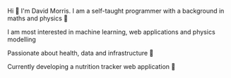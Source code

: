 Hi 👋 I'm David Morris. I am a self-taught programmer with a background in maths and physics 📐

I am most interested in machine learning, web applications and physics modelling

Passionate about health, data and infrastructure 🚗

Currently developing a nutrition tracker web application 💚
